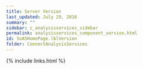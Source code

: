 ```yaml
---
title: Server Version
last_updated: July 29, 2016
summary: ""
sidebar: c_analysisservices_sidebar
permalink: analysisservices_component_version.html
id: SoASHomePage.lblVersion
folder: ConnectAnalysisServices
---
```





{% include links.html %}
